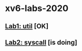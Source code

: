 # xv6-labs-2020

## [Lab1: util](https://github.com/Tangjp-wraith/xv6-labs-2020/tree/util) [OK]

## [Lab2: syscall](https://github.com/Tangjp-wraith/xv6-labs-2020/tree/syscall) [is doing]
